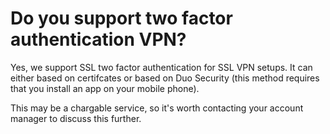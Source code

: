 # Do you support two factor authentication VPN?

Yes, we support SSL two factor authentication for SSL VPN setups. It can either based on certifcates or based on Duo Security (this method requires that you install an app on your mobile phone).

This may be a chargable service, so it's worth contacting your account manager to discuss this further.
